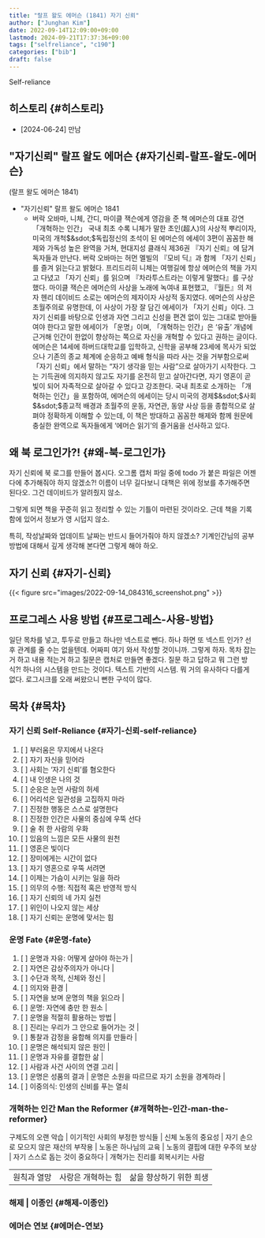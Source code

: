 ```yaml
---
title: "랄프 왈도 에머슨 (1841) 자기 신뢰"
author: ["Junghan Kim"]
date: 2022-09-14T12:09:00+09:00
lastmod: 2024-09-21T17:37:36+09:00
tags: ["selfreliance", "c190"]
categories: ["bib"]
draft: false
---
```


Self-reliance


## 히스토리 {#히스토리}

-   [2024-06-24] 만남


## "자기신뢰" 랄프 왈도 에머슨 {#자기신뢰-랄프-왈도-에머슨}

(랄프 왈도 에머슨 1841)

-   "자기신뢰" 랄프 왈도 에머슨 1841
    -   버락 오바마, 니체, 간디, 마이클 잭슨에게 영감을 준 책 에머슨의 대표 강연 「개혁하는 인간」 국내 최초 수록 니체가 말한 초인(超人)의 사상적 뿌리이자, 미국의 개척$&sdot;$독립정신의 초석이 된 에머슨의 에세이 3편이 꼼꼼한 해제와 가독성 높은 완역을 거쳐, 현대지성 클래식 제36권 『자기 신뢰』에 담겨 독자들과 만난다. 버락 오바마는 허먼 멜빌의 『모비 딕』과 함께 「자기 신뢰」를 즐겨 읽는다고 밝혔다. 프리드리히 니체는 여행길에 항상 에머슨의 책을 가지고 다녔고 「자기 신뢰」를 읽으며 『차라투스트라는 이렇게 말했다』를 구상했다. 마이클 잭슨은 에머슨의 사상을 노래에 녹여내 표현했고, 『월든』의 저자 헨리 데이비드 소로는 에머슨의 제자이자 사상적 동지였다. 에머슨의 사상은 초월주의로 유명한데, 이 사상이 가장 잘 담긴 에세이가 「자기 신뢰」이다. 그 자기 신뢰를 바탕으로 인생과 자연 그리고 신성을 편견 없이 있는 그대로 받아들여야 한다고 말한 에세이가 「운명」이며, 「개혁하는 인간」은 ‘유출’ 개념에 근거해 인간이 한없이 향상하는 쪽으로 자신을 개혁할 수 있다고 권하는 글이다. 에머슨은 14세에 하버드대학교를 입학하고, 신학을 공부해 23세에 목사가 되었으나 기존의 종교 체계에 순응하고 예배 형식을 따라 사는 것을 거부함으로써 「자기 신뢰」에서 말하는 “자기 생각을 믿는 사람”으로 살아가기 시작한다. 그는 기득권에 의지하지 않고도 자기를 온전히 믿고 살아간다면, 자기 영혼이 곧 빛이 되어 자족적으로 살아갈 수 있다고 강조한다. 국내 최초로 소개하는 「개혁하는 인간」을 포함하여, 에머슨의 에세이는 당시 미국의 경제$&sdot;$사회$&sdot;$종교적 배경과 초월주의 운동, 자연관, 동양 사상 등을 종합적으로 살펴야 정확하게 이해할 수 있는데, 이 책은 방대하고 꼼꼼한 해제와 함께 원문에 충실한 완역으로 독자들에게 ‘에머슨 읽기’의 즐거움을 선사하고 있다.


## 왜 북 로그인가?! {#왜-북-로그인가}

자기 신뢰에 북 로그를 만들어 봅시다. 오그롬 캡처 파일 중에 todo 가 붙은 파일은 어젠다에 추가해줘야 하지 않겠소?! 이름이 너무 길다보니 대책은 위에 정보를 추가해주면 된다오. 그건 데이비드가 알려줬지 않소.

그렇게 되면 책을 꾸준히 읽고 정리할 수 있는 기틀이 마련된 것이라오. 근데 책을 기록함에 있어서 정보가 영 시덥지 않소.

특히, 작성날짜와 업데이트 날짜는 반드시 들어가줘야 하지 않겠소? 기계인간님의 공부 방법에 대해서 깊게 생각해 본다면 그렇게 해야 하오.


## 자기 신뢰 {#자기-신뢰}

{{< figure src="images/2022-09-14_084316_screenshot.png" >}}


## 프로그레스 사용 방법 {#프로그레스-사용-방법}

일단 목차를 넣고, 투두로 만들고 하나만 넥스트로 뺀다. 하나 하면 또 넥스트 인가? 선후 관계를 줄 수는 없을텐데. 어짜피 여기 와서 작성할 것이니까. 그렇게 하자. 목차 잡는거 하고 내용 적는거 하고 질문은 캡처로 만들면 좋겠다. 질문 하고 답하고 뭐 그런 방식?! 하나의 시스템을 만드는 것이다. 텍스트 기반의 시스템. 뭐 거의 유사하다 다를게 없다. 로그시크를 오래 써왔으니 뻔한 구석이 많다.


## 목차 {#목차}


### 자기 신뢰 Self-Reliance {#자기-신뢰-self-reliance}

1.  [ ] 부러움은 무지에서 나온다
2.  [ ] 자기 자신을 믿어라
3.  [ ] 사회는 ‘자기 신뢰’를 혐오한다
4.  [ ] 내 인생은 나의 것
5.  [ ] 순응은 눈먼 사람의 허세
6.  [ ] 어리석은 일관성을 고집하지 마라
7.  [ ] 진정한 행동은 스스로 설명한다
8.  [ ] 진정한 인간은 사물의 중심에 우뚝 선다
9.  [ ] 술 취 한 사람의 우화
10. [ ] 있음의 느낌은 모든 사물의 원천
11. [ ] 영혼은 빛이다
12. [ ] 장미에게는 시간이 없다
13. [ ] 자기 영혼으로 우뚝 서려면
14. [ ] 이제는 가슴이 시키는 일을 하라
15. [ ] 의무의 수행: 직접적 혹은 반영적 방식
16. [ ] 자기 신뢰의 네 가지 실천
17. [ ] 위인이 나오지 않는 세상
18. [ ] 자기 신뢰는 운명에 맞서는 힘


### 운명 Fate {#운명-fate}

1.  [ ] 운명과 자유: 어떻게 살아야 하는가 |
2.  [ ] 자연은 감상주의자가 아니다 |
3.  [ ] 수단과 목적, 신체와 정신 |
4.  [ ] 의지와 환경 |
5.  [ ] 자연을 보며 운명의 책을 읽으라 |
6.  [ ] 운명: 자연에 충만 한 원소 |
7.  [ ] 운명을 적절히 활용하는 방법 |
8.  [ ] 진리는 우리가 그 안으로 들어가는 것 |
9.  [ ] 통찰과 감정을 융합해 의지를 만들라 |
10. [ ] 운명은 해석되지 않은 원인 |
11. [ ] 운명과 자유를 결합한 삶 |
12. [ ] 사람과 사건 사이의 연결 고리 |
13. [ ] 운명은 성품의 결과 | 운명은 소원을 따르므로 자기 소원을 경계하라 |
14. [ ] 이중의식: 인생의 신비를 푸는 열쇠


### 개혁하는 인간 Man the Reformer {#개혁하는-인간-man-the-reformer}

구제도의 오랜 악습 | 이기적인 사회의 부정한 방식들 | 신체 노동의 중요성 | 자기 손으로 모으지 않은 재산의 부작용 | 노동은 하나님의 교육 | 노동의 결핍에 대한 우주의 보상 | 자기 스스로 돕는 것이 중요하다 | 개혁가는 진리를 회복시키는 사람

|        |            |               |
|--------|------------|---------------|
| 원칙과 열망 | 사랑은 개혁하는 힘 | 삶을 향상하기 위한 희생 |


### 해제 | 이종인 {#해제-이종인}


### 에머슨 연보 {#에머슨-연보}
